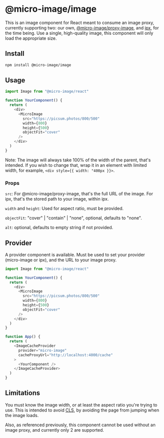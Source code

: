 # @micro-image/image

This is an image component for React meant to consume an image proxy, currently supporting two: our own, [@micro-image/proxy-image](https://github.com/veksen/micro-image), and [ipx](https://github.com/unjs/ipx), for the time being. Use a single, high-quality image, this component will only load the appropriate size.

## Install

```bash
npm install @micro-image/image
```

## Usage

```js
import Image from "@micro-image/react"

function YourComponent() {
  return (
    <div>
      <MicroImage
        src="https://picsum.photos/800/500"
        width={800}
        height={500}
        objectFit="cover"
      />
    </div>
  )
}
```

Note: The image will always take 100% of the width of the parent, that's intended. If you wish to change that, wrap it in an element with limited width, for example, `<div style={{ width: "400px }}>`.

### Props

`src`: For @micro-image/proxy-image, that's the full URL of the image. For ipx, that's the stored path to your image, within ipx.

`width` and `height`: Used for aspect ratio, must be provided.

`objectFit`: "cover" | "contain" | "none", optional, defaults to "none".

`alt`: optional, defaults to empty string if not provided.

## Provider

A provider component is available. Must be used to set your provider (micro-image or ipx), and the URL to your image proxy.

```js
import Image from "@micro-image/react"

function YourComponent() {
  return (
    <div>
      <MicroImage
        src="https://picsum.photos/800/500"
        width={800}
        height={500}
        objectFit="cover"
      />
    </div>
  )
}

function App() {
  return (
    <ImageCacheProvider
      provider="micro-image"
      cacheProxyUrl="http://localhost:4000/cache"
    >
      <YourComponent />
    </ImageCacheProvider>
  )
}
```

## Limitations

You must know the image width, or at least the aspect ratio you're trying to use. This is intended to avoid [CLS](https://web.dev/cls/), by avoiding the page from jumping when the image loads.

Also, as referenced previously, this component cannot be used without an image proxy, and currently only 2 are supported.
